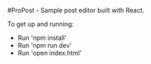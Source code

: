 #ProPost - Sample post editor built with React. 

To get up and running:

* Run 'npm install'
* Run 'npm run dev'
* Run 'open index.html'
